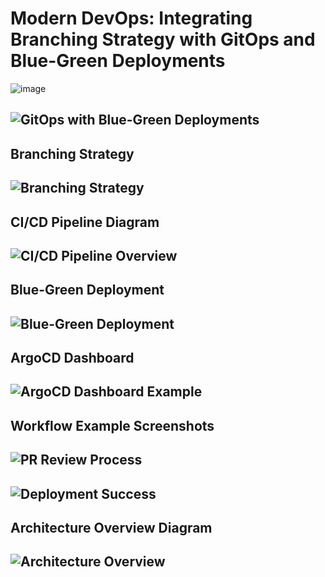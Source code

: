 # Modern DevOps: Integrating Branching Strategy with GitOps and Blue-Green Deployments
![image](https://github.com/user-attachments/assets/d6a81960-f551-4127-8d06-1e8837b9bd95)


## ![GitOps with Blue-Green Deployments](assets/header-image.png)

## Branching Strategy

## ![Branching Strategy](assets/branching-strategy.png)

## CI/CD Pipeline Diagram

## ![CI/CD Pipeline Overview](assets/cicd-pipeline.png)


## Blue-Green Deployment 

## ![Blue-Green Deployment](assets/blue-green-deployment.png)


## ArgoCD Dashboard 

## ![ArgoCD Dashboard Example](assets/argocd-dashboard.png)


## Workflow Example Screenshots

## ![PR Review Process](assets/pr-review.png)
## ![Deployment Success](assets/deployment-success.png)


## Architecture Overview Diagram

## ![Architecture Overview](assets/architecture-overview.png)

